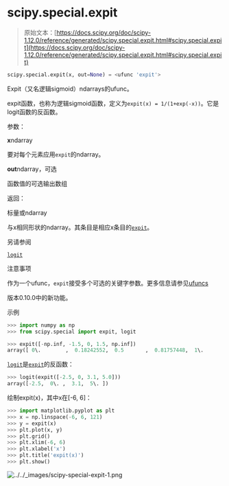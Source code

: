 # scipy.special.expit

> 原始文本：[https://docs.scipy.org/doc/scipy-1.12.0/reference/generated/scipy.special.expit.html#scipy.special.expit](https://docs.scipy.org/doc/scipy-1.12.0/reference/generated/scipy.special.expit.html#scipy.special.expit)

```py
scipy.special.expit(x, out=None) = <ufunc 'expit'>
```

Expit（又名逻辑sigmoid）ndarrays的ufunc。

expit函数，也称为逻辑sigmoid函数，定义为`expit(x) = 1/(1+exp(-x))`。它是logit函数的反函数。

参数：

**x**ndarray

要对每个元素应用`expit`的ndarray。

**out**ndarray，可选

函数值的可选输出数组

返回：

标量或ndarray

与x相同形状的ndarray。其条目是相应x条目的[`expit`](#scipy.special.expit "scipy.special.expit")。

另请参阅

[`logit`](scipy.special.logit.html#scipy.special.logit "scipy.special.logit")

注意事项

作为一个ufunc，`expit`接受多个可选的关键字参数。更多信息请参见[ufuncs](https://docs.scipy.org/doc/numpy/reference/ufuncs.html)

版本0.10.0中的新功能。

示例

```py
>>> import numpy as np
>>> from scipy.special import expit, logit 
```

```py
>>> expit([-np.inf, -1.5, 0, 1.5, np.inf])
array([ 0\.        ,  0.18242552,  0.5       ,  0.81757448,  1\.        ]) 
```

[`logit`](scipy.special.logit.html#scipy.special.logit "scipy.special.logit")是[`expit`](#scipy.special.expit "scipy.special.expit")的反函数：

```py
>>> logit(expit([-2.5, 0, 3.1, 5.0]))
array([-2.5,  0\. ,  3.1,  5\. ]) 
```

绘制expit(x)，其中x在[-6, 6]：

```py
>>> import matplotlib.pyplot as plt
>>> x = np.linspace(-6, 6, 121)
>>> y = expit(x)
>>> plt.plot(x, y)
>>> plt.grid()
>>> plt.xlim(-6, 6)
>>> plt.xlabel('x')
>>> plt.title('expit(x)')
>>> plt.show() 
```

![../../_images/scipy-special-expit-1.png](../Images/616937987da927c58e3b4388927b72af.png)
